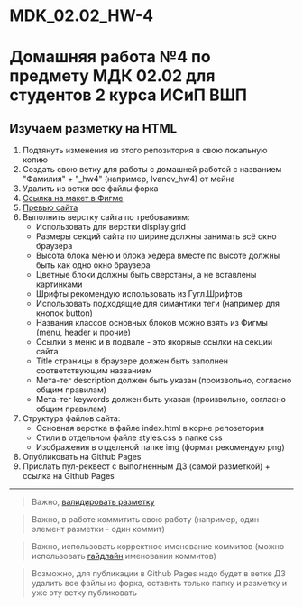 # MDK_02.02_HW-4

# Домашняя работа №4 по предмету МДК 02.02 для студентов 2 курса ИСиП ВШП

## Изучаем разметку на HTML

1. Подтянуть изменения из этого репозитория в свою локальную копию
1. Создать свою ветку для работы с домашней работой с названием "Фамилия" + "_hw4" (например, Ivanov_hw4) от мейна
1. Удалить из ветки все файлы форка
1. [Ссылка на макет в Фигме](https://www.figma.com/file/RFqq9hkonY62J8CGYu1alA/HW-4?type=design&node-id=0%3A1&mode=design&t=cgb3MP4HIKZdiiou-1)
1. [Превью сайта](site_img.png)
1. Выполнить верстку сайта по требованиям:
    * Использовать для верстки display:grid
    * Размеры секций сайта по ширине должны занимать всё окно браузера
    * Высота блока меню и блока хедера вместе по высоте должны быть как одно окно браузера
    * Цветные блоки должны быть сверстаны, а не вставлены картинками
    * Шрифты рекомендую использовать из Гугл.Шрифтов
    * Использовать подходящие для симантики теги (например для кнопок button)
    * Названия классов основных блоков можно взять из Фигмы (menu, header и прочие)
    * Ссылки в меню и в подвале - это якорные ссылки на секции сайта
    * Title страницы в браузере должен быть заполнен соответствующим названием
    * Мета-тег description должен быть указан (произвольно, согласно общим правилам)
    * Мета-тег keywords должен быть указан (произвольно, согласно общим правилам)
1. Структура файлов сайта:
    * Основная верстка в файле index.html в корне репозетория
    * Стили в отдельном файле styles.css в папке css
    * Изображения в отдельной папке img (формат рекомендую png)
1. Опубликовать на Github Pages 
1. Прислать пул-реквест с выполненным ДЗ (самой разметкой) + ссылка на Github Pages

***
> Важно, [валидировать разметку](https://validator.w3.org/nu/#textarea)

> Важно, в работе коммитить свою работу (например, один элемент разметки - один коммит)

> Важно, использовать корректное именование коммитов (можно использовать [гайдлайн](https://www.conventionalcommits.org/en/v1.0.0/) именовании коммитов)

> Возможно, для публикации в Github Pages надо будет в ветке ДЗ удалить все файлы из форка, оставить только папку и разметку и уже эту ветку публиковать
